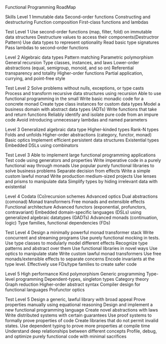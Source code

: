 Functional Programming RoadMap

Skills
Level 1
Immutable data
Second-order functions
Constructing and destructuring
Function composition
First-class functions and lambdas

Test Level 1
Use second-order functions (map, filter, fold) on immutable data structures
Destructure values to access their components(Destructror Pattern)
Use data types to represent optionality
Read basic type signatures
Pass lambdas to second-order functions

Level 2
Algebraic data types
Pattern matching
Parametric polymorphism
General recursion
Type classes, instances, and laws
Lower-order abstractions (equal, semigroup, monoid, and so on)
Referential transparency and totality
Higher-order functions
Partial application, currying, and point-free style

Test Level 2
Solve problems without nulls, exceptions, or type casts
Process and transform recursive data structures using recursion
Able to use functional programming in the small
Write basic monadic code for a concrete monad
Create type class instances for custom data types
Model a business domain with abstract data types (ADTs)
Write functions that take and return functions
Reliably identify and isolate pure code from an impure code
Avoid introducing unnecessary lambdas and named parameters

Level 3
Generalized algebraic data type
Higher-kinded types
Rank-N types
Folds and unfolds
Higher-order abstractions (category, functor, monad)
Basic optics
Implement efficient persistent data structures
Existential types
Embedded DSLs using combinators

Test Level 3
Able to implement large functional programming applications
Test code using generators and properties
Write imperative code in a purely functional way through monads
Use popular purely functional libraries to solve business problems
Separate decision from effects
Write a simple custom lawful monad
Write production medium-sized projects
Use lenses and prisms to manipulate data
Simplify types by hiding irrelevant data with existential

Level 4
Codata
(Co)recursion schemes
Advanced optics
Dual abstractions (comonad)
Monad transformers
Free monads and extensible effects
Functional architecture
Advanced functors (exponential, profunctors, contravariant)
Embedded domain-specific languages (DSLs) using generalized algebraic datatypes (GADTs)
Advanced monads (continuation, logic)
Type families, functional dependencies (FDs)

Test Level 4
Design a minimally powerful monad transformer stack
Write concurrent and streaming programs
Use purely functional mocking in tests.
Use type classes to modularly model different effects
Recognize type patterns and abstract over them
Use functional libraries in novel ways
Use optics to manipulate state
Write custom lawful monad transformers
Use free monads/extensible effects to separate concerns
Encode invariants at the type level.
Effectively use FDs/type families to create safer code

Level 5
High performance
Kind polymorphism
Generic programming
Type-level programming
Dependent-types, singleton types
Category theory
Graph reduction
Higher-order abstract syntax
Compiler design for functional languages
Profunctor optics

Test Level 5
Design a generic, lawful library with broad appeal
Prove properties manually using equational reasoning
Design and implement a new functional programming language
Create novel abstractions with laws
Write distributed systems with certain guarantees
Use proof systems to formally prove properties of code
Create libraries that do not permit invalid states.
Use dependent typing to prove more properties at compile time
Understand deep relationships between different concepts
Profile, debug, and optimize purely functional code with minimal sacrifices